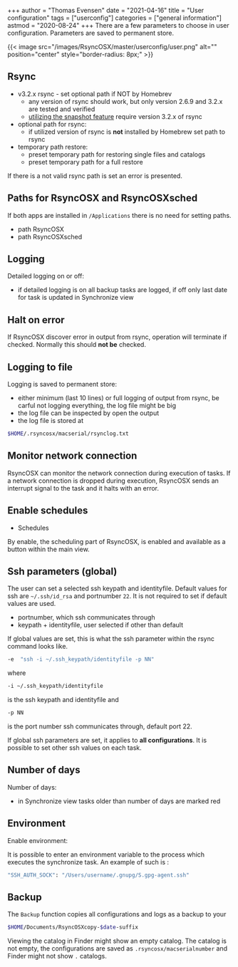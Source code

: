 +++
author = "Thomas Evensen"
date = "2021-04-16"
title =  "User configuration"
tags = ["userconfig"]
categories = ["general information"]
astmod = "2020-08-24"
+++
There are a few parameters to choose in user configuration. Parameters are saved to permanent store.

{{< image src="/images/RsyncOSX/master/userconfig/user.png" alt="" position="center" style="border-radius: 8px;" >}}

## Rsync

 - v3.2.x rsync - set optional path if NOT by Homebrev
   	- any version of rsync should work, but only version 2.6.9 and 3.2.x are tested and verified
    - [utilizing the snapshot feature](/post/snapshots/) require version 3.2.x of rsync
- optional path for rsync:
    - if utilized version of rsync is **not** installed by Homebrew set path to rsync
- temporary path restore:
    - preset temporary path for restoring single files and catalogs
    - preset temporary path for a full restore

If there is a not valid rsync path is set an error is presented.

## Paths for RsyncOSX and RsyncOSXsched

If both apps are installed in `/Applications` there is no need for setting paths.

- path RsyncOSX
- path RsyncOSXsched

## Logging

Detailed logging on or off:

- if detailed logging is on all backup tasks are logged, if off only last date for task is updated in Synchronize view

## Halt on error

If RsyncOSX discover error in output from rsync, operation will terminate if checked. Normally this should **not be** checked.

## Logging to file

Logging is saved to permanent store:

- either minimum (last 10 lines) or full logging of output from rsync, be carful not logging everything, the log file might be big
- the log file can be inspected by open the output
- the log file is stored at
```bash
$HOME/.rsyncosx/macserial/rsynclog.txt
```

## Monitor network connection

RsyncOSX can monitor the network connection during execution of tasks. If a network connection is dropped during execution, RsyncOSX sends an interrupt signal to the task and it halts with an error.

## Enable schedules

- Schedules

By enable, the scheduling part of RsyncOSX, is enabled and available as a button within the main view.

## Ssh parameters (global)

The user can set a selected ssh keypath and identityfile. Default values for ssh are `~/.ssh/id_rsa` and portnumber `22`. It is not required to set if default values are used.

- portnumber, which ssh communicates through
- keypath + identityfile, user selected if other than default

If global values are set, this is what the ssh parameter within the rsync command looks like.

```bash
-e  "ssh -i ~/.ssh_keypath/identityfile -p NN"
```
where
```bash
-i ~/.ssh_keypath/identityfile
```
is the ssh keypath and identityfile and
```bash
-p NN
```
is the port number ssh communicates through, default port 22.

If global ssh parameters are set, it applies to **all configurations**. It is possible to set other ssh values on each task.

## Number of days

Number of days:

- in Synchronize view tasks older than number of days are marked red

## Environment

Enable environment:

It is possible to enter an environment variable to the process which executes the synchronize task. An example of such is :

```bash
"SSH_AUTH_SOCK": "/Users/username/.gnupg/S.gpg-agent.ssh"
```

## Backup

The `Backup` function copies all configurations and logs as a backup to your
```bash
$HOME/Documents/RsyncOSXcopy-$date-suffix
```
Viewing the catalog in Finder might show an empty catalog. The catalog is not empty, the configurations are saved as `.rsyncosx/macserialnumber` and Finder might not show `.` catalogs.
